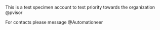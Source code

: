 This is a test specimen account to test priority towards the organization @pvisor

For contacts please message @Automationeer

